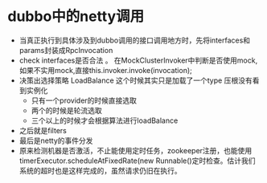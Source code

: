 # dubbo中的netty调用
* 当真正执行到具体涉及到dubbo调用的接口调用地方时，先将interfaces和params封装成RpcInvocation
* check interfaces是否合法 。 在MockClusterInvoker中判断是否使用mock,如果不实用mock,直接this.invoker.invoke(invocation);
* 决策出选择策略 LoadBalance 这个时候其实只是加载了一个type 压根没有看到实例化
    * 只有一个provider的时候直接选取
    * 两个的时候是轮流选取
    * 三个以上的时候才会根据算法进行loadBalance
* 之后就是filters
* 最后是netty的事件分发
* 原来检测机器是否激活，不止能使用定时任务，zookeeper注册，也能使用timerExecutor.scheduleAtFixedRate(new Runnable()定时检查。估计我们系统的超时也是这样完成的，虽然请求仍旧在执行。

